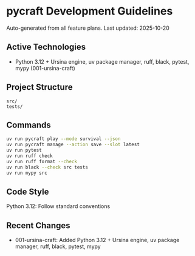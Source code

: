 # pycraft Development Guidelines

Auto-generated from all feature plans. Last updated: 2025-10-20

## Active Technologies
- Python 3.12 + Ursina engine, uv package manager, ruff, black, pytest, mypy (001-ursina-craft)

## Project Structure
```
src/
tests/
```

## Commands
```bash
uv run pycraft play --mode survival --json
uv run pycraft manage --action save --slot latest
uv run pytest
uv run ruff check
uv run ruff format --check
uv run black --check src tests
uv run mypy src
```

## Code Style
Python 3.12: Follow standard conventions

## Recent Changes
- 001-ursina-craft: Added Python 3.12 + Ursina engine, uv package manager, ruff, black, pytest, mypy

<!-- MANUAL ADDITIONS START -->
<!-- MANUAL ADDITIONS END -->
